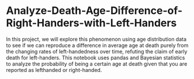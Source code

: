 # Analyze-Death-Age-Difference-of-Right-Handers-with-Left-Handers
In this project, we will explore this phenomenon using age distribution data to see if we can reproduce a difference in average age at death purely from the changing rates of left-handedness over time, refuting the claim of early death for left-handers. This notebook uses pandas and Bayesian statistics to analyze the
probability of being a certain age at death given that you are reported as
lefthanded or right-handed.
